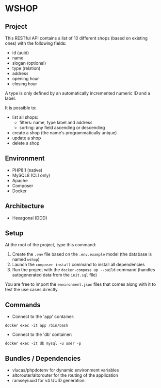 # WSHOP

## Project

This RESTful API contains a list of 10 different shops (based on existing ones) with the following fields:

- id (uuid)
- name
- slogan (optional)
- type (relation)
- address
- opening hour
- closing hour

A type is only defined by an automatically incremented numeric ID and a label.

It is possible to:

- list all shops:
  - filters: name, type label and address
  - sorting: any field ascending or descending
- create a shop (the name's programmatically unique)
- update a shop
- delete a shop

## Environment

- PHP8.1 (native)
- MySQL8 (CLI only)
- Apache
- Composer
- Docker

## Architecture

- Hexagonal (DDD)

## Setup

At the root of the project, type this command:

1. Create the `.env` file based on the `.env.example` model (the database is named `wshop`)
2. Launch the `composer install` command to install all dependencies
3. Run the project with the `docker-compose up --build` command (handles autogenerated data from the `init.sql` file)

You are free to import the `environment.json` files that comes along with it to test the use cases directly.

## Commands

- Connect to the 'app' container:
  
```docker exec -it app /bin/bash```

- Connect to the 'db' container:

```docker exec -it db mysql -u user -p```

## Bundles / Dependencies

- vlucas/phpdotenv for dynamic environment variables
- altorouter/altorouter for the routing of the application
- ramsey/uuid for v4 UUID generation
